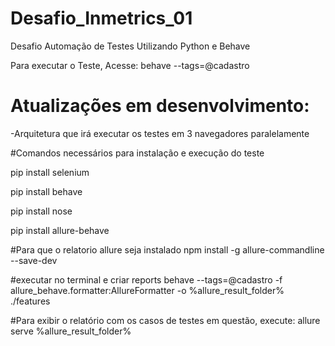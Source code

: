 
# Desafio_Inmetrics_01
Desafio Automação de Testes Utilizando  Python e Behave

Para executar o Teste, Acesse:
behave --tags=@cadastro



# Atualizações em desenvolvimento:
-Arquitetura que irá executar os testes em 3 navegadores paralelamente







#Comandos necessários para instalação e execução do teste

pip install selenium

pip install behave

pip install nose

pip install allure-behave

#Para que o relatorio allure seja instalado
npm install -g allure-commandline --save-dev

#executar no terminal e criar reports
behave --tags=@cadastro -f allure_behave.formatter:AllureFormatter -o %allure_result_folder% ./features

#Para exibir o relatório com os casos de testes em questão, execute:
allure serve %allure_result_folder%



